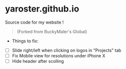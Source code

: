 # yaroster.github.io
Source code for my website ! <br>
> (Forked from BuckyMaler's Global) <br>
- Things to fix:
- [ ] Slide right/left when clicking on logos in "Projects" tab
- [ ] Fix Mobile view for resolutions under iPhone X
- [ ] Hide header after scolling
